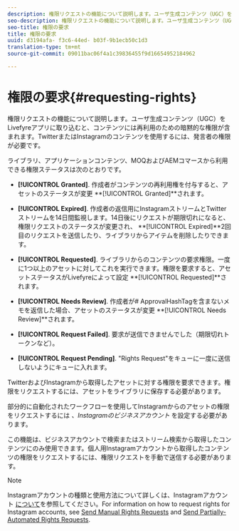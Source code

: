 ```yaml
---
description: 権限リクエストの機能について説明します。ユーザ生成コンテンツ（UGC）をLivefyreアプリに取り込むと、コンテンツには再利用のための暗黙的な権限が含まれます。TwitterまたはInstagramのコンテンツを使用するには、発言者の権限が必要です。
seo-description: 権限リクエストの機能について説明します。ユーザ生成コンテンツ（UGC）をLivefyreアプリに取り込むと、コンテンツには再利用のための暗黙的な権限が含まれます。TwitterまたはInstagramのコンテンツを使用するには、発言者の権限が必要です。
seo-title: 権限の要求
title: 権限の要求
uuid: d3194afa- f3c6-44ed- b03f-9b1ecb50c1d3
translation-type: tm+mt
source-git-commit: 09011bac06f4a1c39836455f9d16654952184962

---
```



# 権限の要求{#requesting-rights}

権限リクエストの機能について説明します。ユーザ生成コンテンツ（UGC）をLivefyreアプリに取り込むと、コンテンツには再利用のための暗黙的な権限が含まれます。TwitterまたはInstagramのコンテンツを使用するには、発言者の権限が必要です。

ライブラリ、アプリケーションコンテンツ、MOQおよびAEMコマースから利用できる権限ステータスは次のとおりです。

* **[!UICONTROL Granted]**. 作成者がコンテンツの再利用権を付与すると、アセットのステータスが変更 **[!UICONTROL Granted]**されます。

* **[!UICONTROL Expired]**. 作成者の返信用にInstagramストリームとTwitterストリームを14日間監視します。14日後にリクエストが期限切れになると、権限リクエストのステータスが変更され、 **[!UICONTROL Expired]**2回目のリクエストを送信したり、ライブラリからアイテムを削除したりできます。
* **[!UICONTROL Requested]**. ライブラリからのコンテンツの要求権限。一度に1つ以上のアセットに対してこれを実行できます。権限を要求すると、アセットステータスがLivefyreによって設定 **[!UICONTROL Requested]**されます。
* **[!UICONTROL Needs Review]**. 作成者が# ApprovalHashTagを含まないメモを返信した場合、アセットのステータスが変更 **[!UICONTROL Needs Review]**されます。

* **[!UICONTROL Request Failed]**. 要求が送信できませんでした（期限切れトークンなど）。
* **[!UICONTROL Request Pending]**. "Rights Request"をキューに一度に送信しないようにキューに入れます。

TwitterおよびInstagramから取得したアセットに対する権限を要求できます。権限をリクエストするには、アセットをライブラリに保存する必要があります。

部分的に自動化されたワークフローを使用してInstagramからのアセットの権限をリクエストするには *、Instagramのビジネスアカウント* を設定する必要があります。

この機能は、ビジネスアカウントで検索またはストリーム検索から取得したコンテンツにのみ使用できます。個人用Instagramアカウントから取得したコンテンツの権限をリクエストするには、権限リクエストを手動で送信する必要があります。

>[!NOTE]
>
>Instagramアカウントの種類と使用方法について詳しくは、Instagramアカウント [について](/help/using/c-users-creating-accounts-with-studio-access/t-configure-social-accout-instagram/c-about-instagram-accounts.md#c_about_instagram_accounts)を参照してください。For information on how to request rights for Instagram accounts, see [Send Manual Rights Requests](/help/using/c-how-requesting-rights-works/c-send-instagram-manual-rights-request.md#c_send_instagram_manual_rights_request) and [Send Partially-Automated Rights Requests](/help/using/c-how-requesting-rights-works/c-send-an-instagram-rights-request-from-the-library.md#c_send_an_instagram_rights_request_from_the_library).

